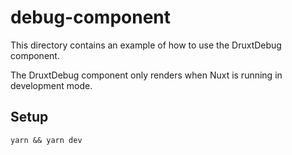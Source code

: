 # debug-component

This directory contains an example of how to use the DruxtDebug component.

The DruxtDebug component only renders when Nuxt is running in development mode.

## Setup

```
yarn && yarn dev
```
